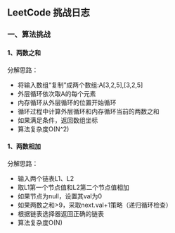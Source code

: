 ## LeetCode 挑战日志
### 一、算法挑战
#### 1、两数之和
分解思路：  <br/>
* 将输入数组“复制”成两个数组:A[3,2,5],[3,2,5] 
* 外层循环依次取A的每个元素
* 内存循环从外层循环的位置开始循环
* 循环过程中计算外层循环和内存循环当前的两数之和
* 如果满足条件，返回数组坐标
* 算法复杂度O(N^2)
#### 1、两数相加
分解思路：  <br/>
* 输入两个链表L1、L2
* 取L1第一个节点值和L2第二个节点值相加
* 如果节点为null，设置其val为0
* 如果两数之和>9，采取next.val+1策略（递归循环检查）
* 根据链表选择器返回正确的链表
* 算法复杂度O(N)


